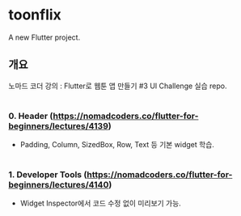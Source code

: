 # toonflix

A new Flutter project.

## 개요

노마드 코더 강의 : Flutter로 웹툰 앱 만들기 #3 UI Challenge 실습 repo. <br /> <br />

### 0. Header (https://nomadcoders.co/flutter-for-beginners/lectures/4139)

- Padding, Column, SizedBox, Row, Text 등 기본 widget 학습.
  <br /> <br />

### 1. Developer Tools (https://nomadcoders.co/flutter-for-beginners/lectures/4140)

- Widget Inspector에서 코드 수정 없이 미리보기 가능.
